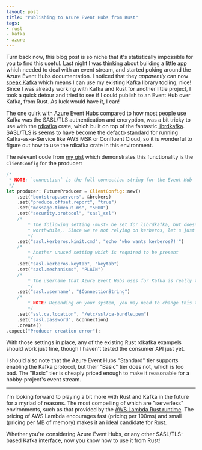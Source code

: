 ```yaml
---
layout: post
title: "Publishing to Azure Event Hubs from Rust"
tags:
- rust
- kafka
- azure
---
```


Turn back now, this blog post is so niche that it's statistically impossible
for you to find this useful. Last night I was thinking about building a little
app which needed to deal with an event stream, and started poking around the
Azure Event Hubs documentation. I noticed that they _apparently_ can now [speak
Kafka](https://docs.microsoft.com/en-us/azure/event-hubs/event-hubs-quickstart-kafka-enabled-event-hubs)
which means I can use my existing Kafka library tooling, nice! Since I was
already working with Kafka and Rust for another little project, I took a quick
detour and tried to see if I could publish to an Event Hub over Kafka, from
Rust. As luck would have it, I can!

The one quirk with Azure Event Hubs compared to how most people use Kafka was
the SASL/TLS authentication and encryption, was a bit tricky to use with the
[rdkafka](https://crates.io/crates/rdkafka) crate, which built on top of the
fantastic [librdkafka](https://github.com/edenhill/librdkafka). SASL/TLS is
seems to have become the defacto standard for running Kafka-as-a-Service like
AWS MSK or Confluent Cloud, so it is wonderful to figure out how to use the
rdkafka crate in this environment.

The relevant code from [my
gist](https://gist.github.com/rtyler/3d5b0ed5858f4ae1c2694d1b1b711a31) which
demonstrates this functionality is the `ClientConfig` for the producer:

```rust
/*
 * NOTE: `connection` is the full connection string for the Event Hub
 */
let producer: FutureProducer = ClientConfig::new()
    .set("bootstrap.servers", &brokers)
    .set("produce.offset.report", "true")
    .set("message.timeout.ms", "5000")
    .set("security.protocol", "sasl_ssl")
    /*
        * The following setting -must- be set for librdkafka, but doesn't seem to do anything
        * worthwhile,. Since we're not relying on kerberos, let's just give it some junk :)
        */
    .set("sasl.kerberos.kinit.cmd", "echo 'who wants kerberos?!'")
    /*
        * Another unused setting which is required to be present
        */
    .set("sasl.kerberos.keytab", "keytab")
    .set("sasl.mechanisms", "PLAIN")
    /*
        * The username that Azure Event Hubs uses for Kafka is really this
        */
    .set("sasl.username", "$ConnectionString")
    /*
        * NOTE: Depending on your system, you may need to change this to adifferent location
        */
    .set("ssl.ca.location", "/etc/ssl/ca-bundle.pem")
    .set("sasl.password", &connection)
    .create()
.expect("Producer creation error"); 
```

With those settings in place, any of the existing Rust rdkafka exampels should
work just fine, though I haven't tested the consumer API just yet.


I should also note that the Azure Event Hubs "Standard" tier supports enabling
the Kafka protocol, but their "Basic" tier does not, which is too bad. The
"Basic" tier is cheaply priced enough to make it reasonable for a
hobby-project's event stream.

---

I'm looking forward to playing a bit more with Rust and Kafka in the future for
a myriad of reasons. The most compelling of which are "serverless"
environments, such as that provided by the [AWS Lambda Rust
runtime](https://github.com/awslabs/aws-lambda-rust-runtime). The pricing of
AWS Lambda encourages fast (pricing per 100ms) and small (pricing per MB of
memory) makes it an ideal candidate for Rust.


Whether you're considering Azure Event Hubs, or any other SASL/TLS-based Kafka
interface, now you know how to use it from Rust!

